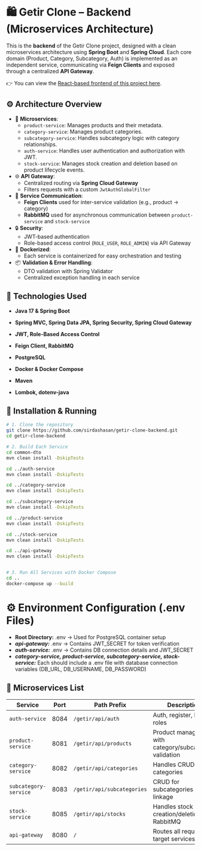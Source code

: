 # 🛍️ Getir Clone – Backend (Microservices Architecture)

This is the **backend** of the Getir Clone project, designed with a clean microservices architecture using **Spring Boot** and **Spring Cloud**. Each core domain (Product, Category, Subcategory, Auth) is implemented as an independent service, communicating via **Feign Clients** and exposed through a centralized **API Gateway**.

👉 You can view the [React-based frontend of this project here](https://github.com/sirdashasan/getir-clone).

## ⚙️ Architecture Overview

- 🧱 **Microservices**:
    - `product-service`: Manages products and their metadata.
    - `category-service`: Manages product categories.
    - `subcategory-service`: Handles subcategory logic with category relationships.
    - `auth-service`: Handles user authentication and authorization with JWT.
    - `stock-service`: Manages stock creation and deletion based on product lifecycle events.
- 🌐 **API Gateway**:
    - Centralized routing via **Spring Cloud Gateway**
    - Filters requests with a custom `JwtAuthGlobalFilter`
- 🔗 **Service Communication**:
    - **Feign Clients** used for inter-service validation (e.g., product → category)
    - **RabbitMQ** used for asynchronous communication between `product-service` and `stock-service`
- 🔒 **Security**:
    - JWT-based authentication
    - Role-based access control (`ROLE_USER`, `ROLE_ADMIN`) via API Gateway
- 🐳 **Dockerized**:
    - Each service is containerized for easy orchestration and testing
- 📦 **Validation & Error Handling**:
    - DTO validation with Spring Validator
    - Centralized exception handling in each service


## 🚀 Technologies Used

- **Java 17 & Spring Boot** 

- **Spring MVC, Spring Data JPA, Spring Security, Spring Cloud Gateway**

- **JWT, Role-Based Access Control**

- **Feign Client, RabbitMQ**

- **PostgreSQL**

- **Docker & Docker Compose**

- **Maven**

- **Lombok, dotenv-java** 


## 🐳 Installation & Running

```bash
# 1. Clone the repository
git clone https://github.com/sirdashasan/getir-clone-backend.git
cd getir-clone-backend

# 2. Build Each Service
cd common-dto
mvn clean install -DskipTests

cd ../auth-service
mvn clean install -DskipTests

cd ../category-service
mvn clean install -DskipTests

cd ../subcategory-service
mvn clean install -DskipTests

cd ../product-service
mvn clean install -DskipTests

cd ../stock-service
mvn clean install -DskipTests

cd ../api-gateway
mvn clean install -DskipTests


# 3. Run All Services with Docker Compose
cd ..
docker-compose up --build

```

# ⚙️ Environment Configuration (.env Files)
- **Root Directory:** .env → Used for PostgreSQL container setup
- ***api-gateway:*** .env → Contains JWT_SECRET for token verification
- ***auth-service:*** .env → Contains DB connection details and JWT_SECRET
- ***category-service, product-service, subcategory-service, stock-service:*** Each should include a .env file with database connection variables (DB_URL, DB_USERNAME, DB_PASSWORD)

## 🧱 Microservices List

| Service            | Port  | Path Prefix       | Description                           |
|--------------------|-------|-------------------|---------------------------------------|
| `auth-service`     | 8084  | `/getir/api/auth` | Auth, register, login, roles          |
| `product-service`  | 8081  | `/getir/api/products` | Product management with category/subcategory validation |
| `category-service` | 8082  | `/getir/api/categories` | Handles CRUD for categories          |
| `subcategory-service` | 8083 | `/getir/api/subcategories` | CRUD for subcategories with linkage  |
| `stock-service`     | 8085  | `/getir/api/stocks` | Handles stock creation/deletion via RabbitMQ |
| `api-gateway`      | 8080  | `/`               | Routes all requests to target services |
